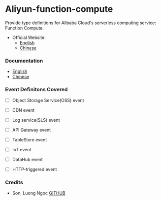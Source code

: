 
# Aliyun-function-compute

Provide type definitions for Alibaba Cloud's serverless computing service: Function Compute.

- Official Website:
  - [English](https://www.alibabacloud.com/product/function-compute)
  - [Chinese](https://cn.aliyun.com/product/fc)

### Documentation

- [English](https://www.alibabacloud.com/help/product/50980.htm)
- [Chinese](https://help.aliyun.com/product/50980.html)

### Event Definitons Covered
 
- [ ] Object Storage Service(OSS) event
- [ ] CDN event
- [ ] Log service(SLS) event
- [ ] API Gateway event
- [ ] TableStore event
- [ ] IoT event
- [ ] DataHub event

- [ ] HTTP-triggered event

### Credits

- Son, Luong Ngoc [GITHUB](https://github.com/sluongng)
